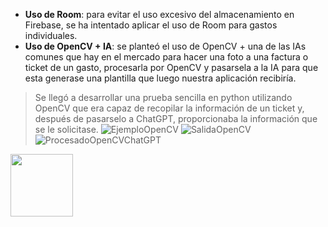 * **Uso de Room**: para evitar el uso excesivo del almacenamiento en Firebase, se ha intentado aplicar el uso de Room para gastos individuales.
* **Uso de OpenCV + IA**: se planteó el uso de OpenCV + una de las IAs comunes que hay en el mercado para hacer una foto a una factura o ticket de un gasto, procesarla por OpenCV y pasarsela a la IA para que esta generase una plantilla que luego nuestra aplicación recibiría.
> Se llegó a desarrollar una prueba sencilla en python utilizando OpenCV que era capaz de recopilar la información de un ticket y, después de pasarselo a ChatGPT, proporcionaba la información que se le solicitase.
![EjemploOpenCV](https://github.com/alvaroddiaz/APM/assets/112855052/c43bef06-cb6c-44b0-8f69-bf155598f3fe)
![SalidaOpenCV](https://github.com/alvaroddiaz/APM/assets/112855052/5b491fe9-fee8-4653-9ed8-9680eb4fd386)
![ProcesadoOpenCVChatGPT](https://github.com/alvaroddiaz/APM/assets/112855052/98fd6c3d-be71-4e0d-945e-1532e8c3bb14)


<img src="https://github.com/alvaroddiaz/APM/assets/112855052/c43bef06-cb6c-44b0-8f69-bf155598f3fe" width="100" height="100">



